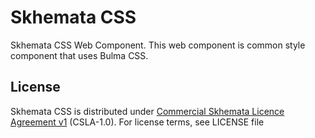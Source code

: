 # Skhemata CSS
Skhemata CSS Web Component. This web component is common style component that uses Bulma CSS.

## License
Skhemata CSS is distributed under [Commercial Skhemata Licence Agreement v1](https://www.skhemata.com/license/csla-1.0) (CSLA-1.0). For license terms, see LICENSE file
